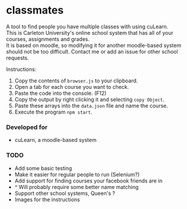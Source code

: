 # classmates

A tool to find people you have multiple classes with using cuLearn.  
This is Carleton University's online school system that has all of your courses, assignments and grades.  
It is based on moodle, so modifying it for another moodle-based system should not be too difficult. Contact me or add an issue for other school requests.  

Instructions:
1. Copy the contents of `browser.js` to your clipboard.
2. Open a tab for each course you want to check.
3. Paste the code into the console. (F12)
4. Copy the output by right clicking it and selecting `copy Object`.
5. Paste these arrays into the `data.json` file and name the course.
6. Execute the program `npm start`.


### Developed for
- cuLearn, a moodle-based system

### TODO
- Add some basic testing
- Make it easier for regular people to run (Selenium?)
- Add support for finding courses your facebook friends are in
- ^ Will probably require some better name matching
- Support other school systems, Queen's ?
- Images for the instructions
